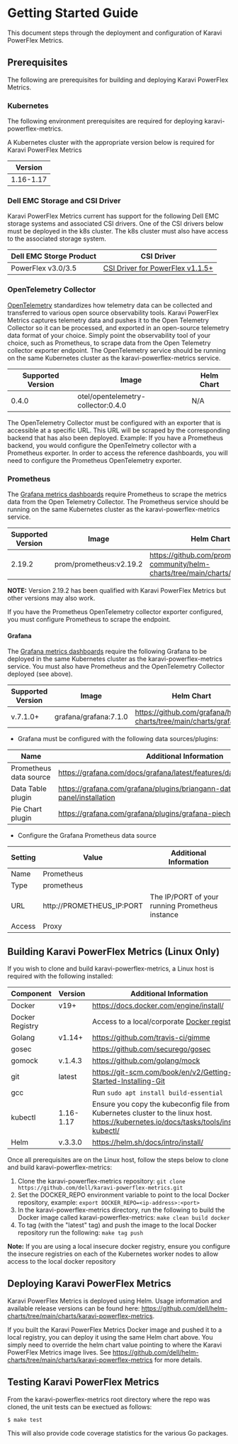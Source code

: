 <!--
Copyright (c) 2020 Dell Inc., or its subsidiaries. All Rights Reserved.

Licensed under the Apache License, Version 2.0 (the "License");
you may not use this file except in compliance with the License.
You may obtain a copy of the License at

    http://www.apache.org/licenses/LICENSE-2.0
-->

# Getting Started Guide

This document steps through the deployment and configuration of Karavi PowerFlex Metrics.

## Prerequisites

The following are prerequisites for building and deploying Karavi PowerFlex Metrics.

### Kubernetes

The following environment prerequisites are required for deploying karavi-powerflex-metrics.

A Kubernetes cluster with the appropriate version below is required for Karavi PowerFlex Metrics

| Version   | 
| --------- |
| 1.16-1.17 |

### Dell EMC Storage and CSI Driver

Karavi PowerFlex Metrics current has support for the following Dell EMC storage systems and associated CSI drivers.  One of the CSI drivers below must be deployed in the k8s cluster.  The k8s cluster must also have access to the associated storage system.

| Dell EMC Storge Product | CSI Driver |
| ----------------------- | ---------- |
| PowerFlex v3.0/3.5 | [CSI Driver for PowerFlex v1.1.5+](https://github.com/dell/csi-vxflexos) |

### OpenTelemetry Collector

[OpenTelemetry](https://blog.newrelic.com/product-news/what-is-opentelemetry/) standardizes how telemetry data can be collected and transferred to various open source observability tools. Karavi PowerFlex Metrics captures telemetry data and pushes it to the Open Telemetry Collector so it can be processed, and exported in an open-source telemetry data format of your choice. Simply point the observability tool of your choice, such as Prometheus, to scrape data from the Open Telemetry collector exporter endpoint. The OpenTelemetry service should be running on the same Kubernetes cluster as the karavi-powerflex-metrics service.

| Supported Version | Image                              | Helm Chart |
| ----------------- | ---------------------------------- | ---------- |
| 0.4.0             | otel/opentelemetry-collector:0.4.0 | N/A        |

The OpenTelemetry Collector must be configured with an exporter that is accessible at a specific URL. This URL will be scraped by the corresponding backend that has also been deployed. Example: If you have a Prometheus backend, you would configure the OpenTelmetry collector with a Prometheus exporter. In order to access the reference dashboards, you will need to configure the Prometheus OpenTelemetry exporter.

### Prometheus

The [Grafana metrics dashboards](../grafana/dashboards/powerflex) require Prometheus to scrape the metrics data from the Open Telemetry Collector. The Prometheus service should be running on the same Kubernetes cluster as the karavi-powerflex-metrics service.

| Supported Version | Image                   | Helm Chart                                                   |
| ----------------- | ----------------------- | ------------------------------------------------------------ |
| 2.19.2            | prom/prometheus:v2.19.2 | https://github.com/prometheus-community/helm-charts/tree/main/charts/prometheus |

**NOTE:** Version 2.19.2 has been qualified with Karavi PowerFlex Metrics but other versions may also work.

If you have the Prometheus OpenTelemetry collector exporter configured, you must configure Prometheus to scrape the endpoint.

#### Grafana

The [Grafana metrics dashboards](../grafana/dashboards/powerflex) require the following Grafana to be deployed in the same Kubernetes cluster as the karavi-powerflex-metrics service. You must also have Prometheus and the OpenTelemetry Collector deployed (see above).

| Supported Version | Image                 | Helm Chart                                                |
| ----------------- | --------------------- | --------------------------------------------------------- |
| v.7.1.0+          | grafana/grafana:7.1.0 | https://github.com/grafana/helm-charts/tree/main/charts/grafana |

- Grafana must be configured with the following data sources/plugins:

| Name                   | Additional Information                                                     |
| ---------------------- | -------------------------------------------------------------------------- |
| Prometheus data source | https://grafana.com/docs/grafana/latest/features/datasources/prometheus/   |
| Data Table plugin      | https://grafana.com/grafana/plugins/briangann-datatable-panel/installation |
| Pie Chart plugin       | https://grafana.com/grafana/plugins/grafana-piechart-panel                 |

- Configure the Grafana Prometheus data source

| Setting | Value                     | Additional Information                          |
| ------- | ------------------------- | ----------------------------------------------- |
| Name    | Prometheus                |                                                 |
| Type    | prometheus                |                                                 |
| URL     | http://PROMETHEUS_IP:PORT | The IP/PORT of your running Prometheus instance |
| Access  | Proxy                     |                                                 |

## Building Karavi PowerFlex Metrics (Linux Only)

If you wish to clone and build karavi-powerflex-metrics, a Linux host is required with the following installed:

| Component       | Version   | Additional Information                                                                                                                     |
| --------------- | --------- | ------------------------------------------------------------------------------------------------------------------------------------------ |
| Docker          | v19+      | https://docs.docker.com/engine/install/                                                                                                    |
| Docker Registry |           | Access to a local/corporate [Docker registry](https://docs.docker.com/registry/)                                                           |
| Golang          | v1.14+    | https://github.com/travis-ci/gimme                                                                                                         |
| gosec           |           | https://github.com/securego/gosec                                                                                                          |
| gomock          | v.1.4.3   | https://github.com/golang/mock                                                                                                             |
| git             | latest    | https://git-scm.com/book/en/v2/Getting-Started-Installing-Git                                                                              |
| gcc             |           | Run ```sudo apt install build-essential```                                                                                                 |
| kubectl         | 1.16-1.17 | Ensure you copy the kubeconfig file from the Kubernetes cluster to the linux host. https://kubernetes.io/docs/tasks/tools/install-kubectl/ |
| Helm            | v.3.3.0   | https://helm.sh/docs/intro/install/                                                                                                        | 

Once all prerequisites are on the Linux host, follow the steps below to clone and build karavi-powerflex-metrics:

1. Clone the karavi-powerflex-metrics repository: `git clone https://github.com/dell/karavi-powerflex-metrics.git`
1. Set the DOCKER_REPO environment variable to point to the local Docker repository, example: `export DOCKER_REPO=<ip-address>:<port>`
1. In the karavi-powerflex-metrics directory, run the following to build the Docker image called karavi-powerflex-metrics: `make clean build docker`
1. To tag (with the "latest" tag) and push the image to the local Docker repository run the following: `make tag push`

__Note:__ If you are using a local insecure docker registry, ensure you configure the insecure registries on each of the Kubernetes worker nodes to allow access to the local docker repository

## Deploying Karavi PowerFlex Metrics
Karavi PowerFlex Metrics is deployed using Helm.  Usage information and available release versions can be found here: https://github.com/dell/helm-charts/tree/main/charts/karavi-powerflex-metrics.

If you built the Karavi PowerFlex Metrics Docker image and pushed it to a local registry, you can deploy it using the same Helm chart above.  You simply need to override the helm chart value pointing to where the Karavi PowerFlex Metrics image lives.  See https://github.com/dell/helm-charts/tree/main/charts/karavi-powerflex-metrics for more details.

## Testing Karavi PowerFlex Metrics

From the karavi-powerflex-metrics root directory where the repo was cloned, the unit tests can be exectued as follows:
```console
$ make test
```
This will also provide code coverage statistics for the various Go packages.
